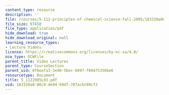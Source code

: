 ```yaml
---
content_type: resource
description: ''
file: /courses/5-112-principles-of-chemical-science-fall-2005/183320a006c8de9469df787acbc09cf3_5_1122005L03.pdf
file_size: 97458
file_type: application/pdf
hide_download: true
hide_download_original: null
learning_resource_types:
- Lecture Videos
license: https://creativecommons.org/licenses/by-nc-sa/4.0/
ocw_type: OCWFile
parent_title: Video Lectures
parent_type: CourseSection
parent_uid: 0f6eafa3-3e90-56ec-6097-f69475356be6
resourcetype: Document
title: 5_1122005L03.pdf
uid: 183320a0-06c8-de94-69df-787acbc09cf3
---
```

